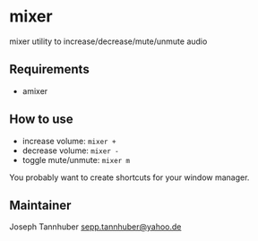 # mixer 

mixer utility to increase/decrease/mute/unmute audio

## Requirements

* amixer

## How to use

* increase volume: `mixer +`
* decrease volume: `mixer -`
* toggle mute/unmute: `mixer m`

You probably want to create shortcuts for your window manager.

## Maintainer

Joseph Tannhuber <sepp.tannhuber@yahoo.de>
